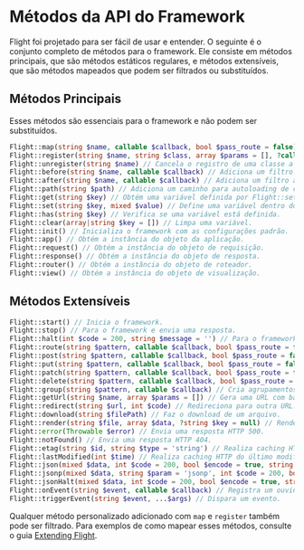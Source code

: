 # Métodos da API do Framework

Flight foi projetado para ser fácil de usar e entender. O seguinte é o conjunto completo
de métodos para o framework. Ele consiste em métodos principais, que são métodos 
estáticos regulares, e métodos extensíveis, que são métodos mapeados que podem ser 
filtrados ou substituídos.

## Métodos Principais

Esses métodos são essenciais para o framework e não podem ser substituídos.

```php
Flight::map(string $name, callable $callback, bool $pass_route = false) // Cria um método personalizado do framework.
Flight::register(string $name, string $class, array $params = [], ?callable $callback = null) // Registra uma classe a um método do framework.
Flight::unregister(string $name) // Cancela o registro de uma classe a um método do framework.
Flight::before(string $name, callable $callback) // Adiciona um filtro antes de um método do framework.
Flight::after(string $name, callable $callback) // Adiciona um filtro após um método do framework.
Flight::path(string $path) // Adiciona um caminho para autoloading de classes.
Flight::get(string $key) // Obtém uma variável definida por Flight::set().
Flight::set(string $key, mixed $value) // Define uma variável dentro do mecanismo Flight.
Flight::has(string $key) // Verifica se uma variável está definida.
Flight::clear(array|string $key = []) // Limpa uma variável.
Flight::init() // Inicializa o framework com as configurações padrão.
Flight::app() // Obtém a instância do objeto da aplicação.
Flight::request() // Obtém a instância do objeto de requisição.
Flight::response() // Obtém a instância do objeto de resposta.
Flight::router() // Obtém a instância do objeto de roteador.
Flight::view() // Obtém a instância do objeto de visualização.
```

## Métodos Extensíveis

```php
Flight::start() // Inicia o framework.
Flight::stop() // Para o framework e envia uma resposta.
Flight::halt(int $code = 200, string $message = '') // Para o framework com um código de status e mensagem opcionais.
Flight::route(string $pattern, callable $callback, bool $pass_route = false, string $alias = '') // Mapeia um padrão de URL a um callback.
Flight::post(string $pattern, callable $callback, bool $pass_route = false, string $alias = '') // Mapeia um padrão de URL de requisição POST a um callback.
Flight::put(string $pattern, callable $callback, bool $pass_route = false, string $alias = '') // Mapeia um padrão de URL de requisição PUT a um callback.
Flight::patch(string $pattern, callable $callback, bool $pass_route = false, string $alias = '') // Mapeia um padrão de URL de requisição PATCH a um callback.
Flight::delete(string $pattern, callable $callback, bool $pass_route = false, string $alias = '') // Mapeia um padrão de URL de requisição DELETE a um callback.
Flight::group(string $pattern, callable $callback) // Cria agrupamentos para URLs, o padrão deve ser uma string.
Flight::getUrl(string $name, array $params = []) // Gera uma URL com base em um alias de rota.
Flight::redirect(string $url, int $code) // Redireciona para outra URL.
Flight::download(string $filePath) // Faz o download de um arquivo.
Flight::render(string $file, array $data, ?string $key = null) // Renderiza um arquivo de template.
Flight::error(Throwable $error) // Envia uma resposta HTTP 500.
Flight::notFound() // Envia uma resposta HTTP 404.
Flight::etag(string $id, string $type = 'string') // Realiza caching HTTP de ETag.
Flight::lastModified(int $time) // Realiza caching HTTP do último modificado.
Flight::json(mixed $data, int $code = 200, bool $encode = true, string $charset = 'utf8', int $option) // Envia uma resposta JSON.
Flight::jsonp(mixed $data, string $param = 'jsonp', int $code = 200, bool $encode = true, string $charset = 'utf8', int $option) // Envia uma resposta JSONP.
Flight::jsonHalt(mixed $data, int $code = 200, bool $encode = true, string $charset = 'utf8', int $option) // Envia uma resposta JSON e para o framework.
Flight::onEvent(string $event, callable $callback) // Registra um ouvinte de evento.
Flight::triggerEvent(string $event, ...$args) // Dispara um evento.
```

Qualquer método personalizado adicionado com `map` e `register` também pode ser filtrado. Para exemplos de como mapear esses métodos, consulte o guia [Extending Flight](/learn/extending).